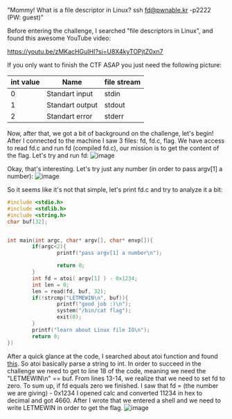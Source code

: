 "Mommy! What is a file descriptor in Linux?
ssh fd@pwnable.kr -p2222 (PW: guest)"

Before entering the challenge, I searched "file descriptors in Linux",
and found this awesome YouTube video:

https://youtu.be/zMKacHGuIHI?si=U8X4kyTOPjtZ0xn7

If you only want to finish the CTF ASAP you just need the following picture:

int value | Name | file stream 
--- | --- | --- 
0 | Standart input | stdin 
1 | Standart output | stdout
2 | Standart error | stderr

Now, after that, we got a bit of background on the challenge, let's begin!
After I connected to the machine I saw 3 files: fd, fd.c, flag.
We have access to read fd.c and run fd (compiled fd.c), our mission is to get the content of the flag.
Let's try and run fd:
![image](https://github.com/ido5ch/Pwnable.kr/assets/97401114/237dc4d9-f11a-4e7a-ad1d-5a6901ce76d2)

Okay, that's interesting. Let's try just any number (in order to pass argv[1] a number):
![image](https://github.com/ido5ch/Pwnable.kr/assets/97401114/e4088b38-2efb-4daa-b43a-28fc9682266f)

So it seems like it's not that simple, let's print fd.c and try to analyze it a bit:
```c
#include <stdio.h>
#include <stdlib.h>
#include <string.h>
char buf[32];


int main(int argc, char* argv[], char* envp[]){
        if(argc<2){
                printf("pass argv[1] a number\n");

                return 0;
        }
        int fd = atoi( argv[1] ) - 0x1234;  
        int len = 0;
        len = read(fd, buf, 32);
        if(!strcmp("LETMEWIN\n", buf)){
                printf("good job :)\n");
                system("/bin/cat flag");
                exit(0);
        }
        printf("learn about Linux file IO\n");
        return 0;
})
```

After a quick glance at the code, I searched about atoi function and found [this](https://www.tutorialspoint.com/c_standard_library/c_function_atoi.htm). So atoi basically parse a string to int.
In order to succeed in the challenge we need to get to line 18 of the code, meaning we need the "LETMEWIN\n" == buf. 
From lines 13-14, we realize that we need to set fd to zero. 
To sum up, if fd equals zero we finished. I saw that fd = (the number we are giving) - 0x1234
I opened calc and converted 11234 in hex to decimal and got 4660.
After I wrote that we entered a shell and we need to write LETMEWIN in order to get the flag.
![image](https://github.com/ido5ch/Pwnable.kr/assets/97401114/80580996-2fe3-4187-944c-19beba2018bd)
